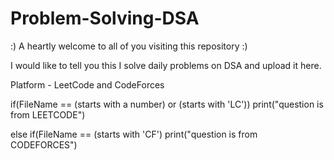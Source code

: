 # Problem-Solving-DSA

:)  A heartly welcome to all of you visiting this repository  :)

I would like to tell you this I solve daily problems on DSA and upload it here. 

Platform - LeetCode and CodeForces

if(FileName == (starts with a number) or (starts with 'LC'))
     print("question is from LEETCODE")

else if(FileName == (starts with 'CF')
     print("question is from CODEFORCES")
